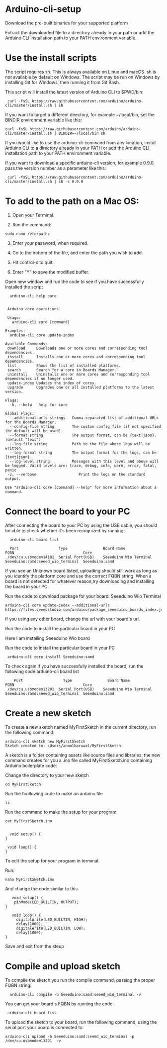 # Arduino-cli-setup

  Download the pre-built binaries for your supported platform
  
  Extract the downloaded file to a directory already in your path or add the Arduino CLI installation path to your PATH environment variable.
 
  
  # Use the install scripts
   The script requires sh. This is always available on Linux and macOS. sh is not available by default on Windows. The script may be run on Windows by installing    Git for Windows, then running it from Git Bash.
   
   This script will install the latest version of Arduino CLI to $PWD/bin:
     
     curl -fsSL https://raw.githubusercontent.com/arduino/arduino-cli/master/install.sh | sh
     
   If you want to target a different directory, for example ~/local/bin, set the BINDIR environment variable like this:
   
    curl -fsSL https://raw.githubusercontent.com/arduino/arduino-cli/master/install.sh | BINDIR=~/local/bin sh
    
   If you would like to use the arduino-cli command from any location, install Arduino CLI to a directory already in your PATH or add the Arduino CLI installation path to your PATH environment variable.
   
   If you want to download a specific arduino-cli version, for example 0.9.0, pass the version number as a parameter like this:
   
     curl -fsSL https://raw.githubusercontent.com/arduino/arduino-cli/master/install.sh | sh -s 0.9.0
     
  # To add to the path on a Mac OS:
  
   1. Open your Terminal.
   
   2. Run the command:              
   
    sudo nano /etc/paths
   
   3. Enter your password, when required.
   
   4. Go to the bottom of the file, and enter the path you wish to add.
   
   5. Hit control-x to quit.
   
   6. Enter "Y" to save the modified buffer.
  
  
   Open new window and run the code to see if you have successfully installed the script
   
      arduino-cli help core
     
     
     Arduino core operations.

     Usage:
       arduino-cli core [command]

    Examples:
      arduino-cli core update-index

    Available Commands:
     download     Downloads one or more cores and corresponding tool dependencies.
     install      Installs one or more cores and corresponding tool dependencies.
     list         Shows the list of installed platforms.
     search       Search for a core in Boards Manager.
     uninstall    Uninstalls one or more cores and corresponding tool dependencies if no longer used.
     update-index Updates the index of cores.
     upgrade      Upgrades one or all installed platforms to the latest version.

    Flags:
      -h, --help   help for core

    Global Flags:
      --additional-urls strings   Comma-separated list of additional URLs for the Boards Manager.
      --config-file string        The custom config file (if not specified the default will be used).
      --format string             The output format, can be {text|json}. (default "text")
      --log-file string           Path to the file where logs will be written.
      --log-format string         The output format for the logs, can be {text|json}.
      --log-level string          Messages with this level and above will be logged. Valid levels are: trace, debug, info, warn, error, fatal, panic
     -v, --verbose                   Print the logs on the standard output.

    Use "arduino-cli core [command] --help" for more information about a command.
     
     
   # Connect the board to your PC
    
   After connecting the board to your PC by using the USB cable, you should be able to check whether it's been recognized by running:
   
      arduino-cli board list
    
      Port                  Type                Board Name               FQBN                               Core
     /dev/cu.usbmodem14101  Serial Port(USB)    Seeeduino Wio Terminal   Seeeduino:samd:seeed_wio_terminal  Seeeduino:samd
   
   If you see an Unknown board listed, uploading should still work as long as you identify the platform core and use the correct FQBN string. When a board is not detected for whatever reason,try downloading and installing the board in your PC.
   
   Run the code to download package for your board: Seeeduino Wio Terminal
   
    arduino-cli core update-index --additional-urls https://files.seeedstudio.com/arduino/package_seeeduino_boards_index.json
    
  If you using any other board, change the url with your board's url.
    
   
   Run the code to install the particular board in your PC
   
   Here I am installing Seeeduino Wio board
  
   Run the code to install the particular board in your PC
   
     arduino-cli core install Seeeduino:samd
     
   To check again if you have successfully installed the board, run the following code
     arduino-cli board list
     
        Port                  Type                Board Name               FQBN                               Core
     /dev/cu.usbmodem13201  Serial Port(USB)    Seeeduino Wio Terminal   Seeeduino:samd:seeed_wio_terminal  Seeeduino:samd
  
  
# Create a new sketch

 To create a new sketch named MyFirstSketch in the current directory, run the following command:

    arduino-cli sketch new MyFirstSketch
    Sketch created in: /Users/anmolbaruwal/MyFirstSketch
    
 A sketch is a folder containing assets like source files and libraries; the new command creates for you a .ino file called MyFirstSketch.ino containing Arduino boilerplate code:
 
Change the directory to your new sketch
  
    cd MyFirstSketch 
    
Run the foollowing code to make an arduino file


    ls
    
Run the command to make the setup for your program.

    cat MyFirstSketch.ino
    
   
      void setup() {
    }

     void loop() {
    }

To edit the setup for your program in terminal.

  Run:
  
    nano MyFirstSketch.ino
  
  And change the code similar to this
  
       void setup() {
        pinMode(LED_BUILTIN, OUTPUT);
    }

       void loop() {
         digitalWrite(LED_BUILTIN, HIGH);
         delay(1000);
         digitalWrite(LED_BUILTIN, LOW);
         delay(1000);
    }
    
    
  Save and exit from the steup
  
  # Compile and upload sketch
  
  To compile the sketch you run the compile command, passing the proper FQBN string:

      arduino-cli compile -b Seeeduino:samd:seeed_wio_terminal -v
      
 You can get your board's FQBN by running the code:
 
 
     arduino-cli board list
     
     
 To upload the sketch to your board, run the following command, using the serial port your board is connected to:    

    arduino-cli upload -b Seeeduino:samd:seeed_wio_terminal -p /dev/cu.usbmodem13201  -v
    
    
    

